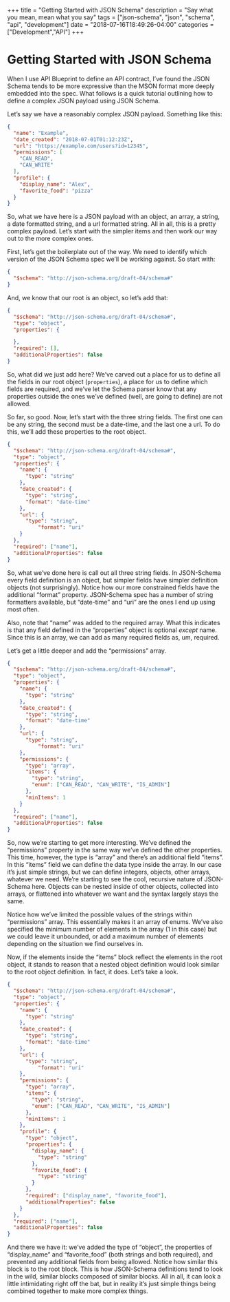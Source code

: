 +++
title = "Getting Started with JSON Schema"
description = "Say what you mean, mean what you say"
tags = ["json-schema", "json", "schema", "api", "development"]
date = "2018-07-16T18:49:26-04:00"
categories = ["Development","API"]
+++

# Getting Started with JSON Schema
When I use API Blueprint to define an API contract, I’ve found the JSON Schema tends to be more expressive than the MSON format more deeply embedded into the spec.  What follows is a quick tutorial outlining how to define a complex JSON payload using JSON Schema.

Let’s say we have a reasonably complex JSON payload. Something like this:
```json
{
  "name": "Example",
  "date_created": "2018-07-01T01:12:23Z",
  "url": "https://example.com/users?id=12345",
  "permissions": [
    "CAN_READ",
    "CAN_WRITE"
  ],
  "profile": {
    "display_name": "Alex",
    "favorite_food": "pizza"
  }
}
```

So, what we have here is a JSON payload with an object, an array, a string, a date formatted string, and a url formatted string. All in all, this is a pretty complex payload. Let’s start with the simpler items and then work our way out to the more complex ones.

First, let’s get the boilerplate out of the way. We need to identify which version of the JSON Schema spec we’ll be working against. So start with:
```json
{
  "$schema": "http://json-schema.org/draft-04/schema#"
}
```
And, we know that our root is an object, so let’s add that:
```json
{
  "$schema": "http://json-schema.org/draft-04/schema#",
  "type": "object",
  "properties": {

  },
  "required": [],
  "additionalProperties": false
}

```
So, what did we just add here? We’ve carved out a place for us to define all the fields in our root object (`properties`), a place for us to define which fields are required, and we’ve let the Schema parser know that any properties outside the ones we’ve defined (well, are going to define) are not allowed.

So far, so good. Now, let’s start with the three string fields. The first one can be any string, the second must be a date-time, and the last one a url. To do this, we’ll add these properties to the root object.
```json
{
  "$schema": "http://json-schema.org/draft-04/schema#",
  "type": "object",
  "properties": {
    "name": {
      "type": "string"
    },
    "date_created": {
      "type": "string",
      "format": "date-time"
    },
    "url": {
      "type": "string",
          "format": "uri"
    }
  },
  "required": ["name"],
  "additionalProperties": false
}
```
So, what we’ve done here is call out all three string fields. In JSON-Schema every field definition is an object, but simpler fields have simpler definition objects (not surprisingly). Notice how our more constrained fields have the additional “format” property. JSON-Schema spec has a number of string formatters available, but “date-time” and “uri” are the ones I end up using most often.

Also, note that “name” was added to the required array. What this indicates is that any field defined in the “properties” object is optional _except_ name. Since this is an array, we can add as many required fields as, um, required.

Let’s get a little deeper and add the “permissions” array.
```json
{
  "$schema": "http://json-schema.org/draft-04/schema#",
  "type": "object",
  "properties": {
    "name": {
      "type": "string"
    },
    "date_created": {
      "type": "string",
      "format": "date-time"
    },
    "url": {
      "type": "string",
          "format": "uri"
    },
    "permissions": {
      "type": "array",
      "items": {
        "type": "string",
        "enum": ["CAN_READ", "CAN_WRITE", "IS_ADMIN"]
      },
      "minItems": 1
    }
  },
  "required": ["name"],
  "additionalProperties": false
}
```

So, now we’re starting to get more interesting. We’ve defined the “permissions” property in the same way we’ve defined the other properties. This time, however, the type is “array” and there’s an additional field “items”. In this “items” field we can define the data type inside the array. In our case it’s just simple strings, but we can define integers, objects, other arrays, whatever we need. We’re starting to see the cool, recursive nature of JSON-Schema here. Objects can be nested inside of other objects, collected into arrays, or flattened into whatever we want and the syntax largely stays the same.

Notice how we’ve limited the possible values of the strings within “permissions” array. This essentially makes it an array of enums. We’ve also specified the minimum number of elements in the array (1 in this case) but we could leave it unbounded, or add a maximum number of elements depending on the situation we find ourselves in.

Now, if the elements inside the “items” block reflect the elements in the root object, it stands to reason that a nested object definition would look similar to the root object definition. In fact, it does. Let’s take a look.
```json
{
  "$schema": "http://json-schema.org/draft-04/schema#",
  "type": "object",
  "properties": {
    "name": {
      "type": "string"
    },
    "date_created": {
      "type": "string",
      "format": "date-time"
    },
    "url": {
      "type": "string",
          "format": "uri"
    },
    "permissions": {
      "type": "array",
      "items": {
        "type": "string",
        "enum": ["CAN_READ", "CAN_WRITE", "IS_ADMIN"]
      },
      "minItems": 1
    },
    "profile": {
      "type": "object",
      "properties": {
        "display_name": {
          "type": "string"
        },
        "favorite_food": {
          "type": "string"
        }
      },
      "required": ["display_name", "favorite_food"],
      "additionalProperties": false
    }
  },
  "required": ["name"],
  "additionalProperties": false
}
```
And there we have it: we’ve added the type of “object”, the properties of “display_name” and “favorite_food” (both strings and both required), and prevented any additional fields from being allowed. Notice how similar this block is to the root block. This is how JSON-Schema definitions tend to look in the wild, similar blocks composed of similar blocks. All in all, it can look a little intimidating right off the bat, but in reality it’s just simple things being combined together to make more complex things.

